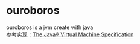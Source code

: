 # ouroboros
ouroboros is a jvm create with java      
参考实现：[The Java® Virtual Machine Specification](http://docs.oracle.com/javase/specs/jvms/se8/html/index.html)
